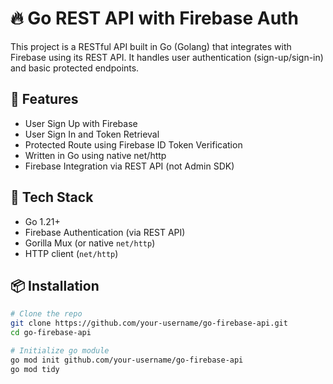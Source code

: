 # 🔥 Go REST API with Firebase Auth

This project is a RESTful API built in Go (Golang) that integrates with Firebase using its REST API. It handles user authentication (sign-up/sign-in) and basic protected endpoints.

## 🚀 Features

- User Sign Up with Firebase
- User Sign In and Token Retrieval
- Protected Route using Firebase ID Token Verification
- Written in Go using native net/http
- Firebase Integration via REST API (not Admin SDK)

## 🧰 Tech Stack

- Go 1.21+
- Firebase Authentication (via REST API)
- Gorilla Mux (or native `net/http`)
- HTTP client (`net/http`)

## 📦 Installation

```bash
# Clone the repo
git clone https://github.com/your-username/go-firebase-api.git
cd go-firebase-api

# Initialize go module
go mod init github.com/your-username/go-firebase-api
go mod tidy
